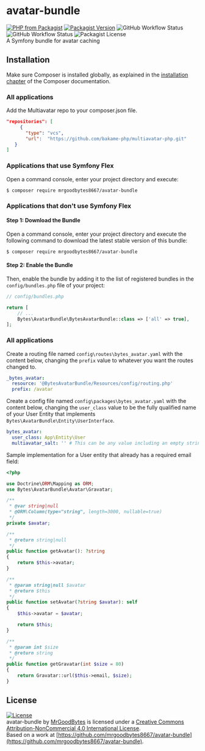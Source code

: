 # avatar-bundle
[![PHP from Packagist](https://img.shields.io/packagist/php-v/mrgoodbytes8667/avatar-bundle?style=flat)](https://packagist.org/packages/mrgoodbytes8667/avatar-bundle)
[![Packagist Version](https://img.shields.io/packagist/v/mrgoodbytes8667/avatar-bundle?style=flat)](https://packagist.org/packages/mrgoodbytes8667/avatar-bundle)
![GitHub Workflow Status](https://img.shields.io/github/workflow/status/mrgoodbytes8667/avatar-bundle/release?style=flat&label=stable)
![GitHub Workflow Status](https://img.shields.io/github/workflow/status/mrgoodbytes8667/avatar-bundle/tests?style=flat)
![Packagist License](https://img.shields.io/packagist/l/mrgoodbytes8667/avatar-bundle?style=flat)    
A Symfony bundle for avatar caching

## Installation

Make sure Composer is installed globally, as explained in the
[installation chapter](https://getcomposer.org/doc/00-intro.md)
of the Composer documentation.

### All applications
Add the Multiavatar repo to your composer.json file.

```json
"repositories": [
     {
       "type": "vcs",
       "url":  "https://github.com/bakame-php/multiavatar-php.git"
   }
]
```

### Applications that use Symfony Flex

Open a command console, enter your project directory and execute:

```console
$ composer require mrgoodbytes8667/avatar-bundle
```

### Applications that don't use Symfony Flex

#### Step 1: Download the Bundle

Open a command console, enter your project directory and execute the
following command to download the latest stable version of this bundle:

```console
$ composer require mrgoodbytes8667/avatar-bundle
```

#### Step 2: Enable the Bundle

Then, enable the bundle by adding it to the list of registered bundles
in the `config/bundles.php` file of your project:

```php
// config/bundles.php

return [
    // ...
    Bytes\AvatarBundle\BytesAvatarBundle::class => ['all' => true],
];
```

### All applications

Create a routing file named `config\routes\bytes_avatar.yaml` with the content below, changing the `prefix` value to whatever you want the routes changed to.

```yaml
_bytes_avatar:
  resource: '@BytesAvatarBundle/Resources/config/routing.php'
  prefix: /avatar
```

Create a config file named `config\packages\bytes_avatar.yaml` with the content below, changing the `user_class` value to be the fully qualified name of your User Entity that implements `Bytes\AvatarBundle\Entity\UserInterface`.

```yaml
bytes_avatar:
  user_class: App\Entity\User
  multiavatar_salt: '' # This can be any value including an empty string
```

Sample implementation for a User entity that already has a required email field:

```php
<?php

use Doctrine\ORM\Mapping as ORM;
use Bytes\AvatarBundle\Avatar\Gravatar;

/**
 * @var string|null
 * @ORM\Column(type="string", length=3000, nullable=true)
 */
private $avatar;

/**
 * @return string|null
 */
public function getAvatar(): ?string
{
    return $this->avatar;
}

/**
 * @param string|null $avatar
 * @return $this
 */
public function setAvatar(?string $avatar): self
{
    $this->avatar = $avatar;

    return $this;
}

/**
 * @param int $size
 * @return string
 */
public function getGravatar(int $size = 80)
{
    return Gravatar::url($this->email, $size);
}
```

## License
[![License](https://i.creativecommons.org/l/by-nc/4.0/88x31.png)]("http://creativecommons.org/licenses/by-nc/4.0/)  
avatar-bundle by [MrGoodBytes](https://www.goodbytes.live) is licensed under a [Creative Commons Attribution-NonCommercial 4.0 International License](http://creativecommons.org/licenses/by-nc/4.0/).  
Based on a work at [https://github.com/mrgoodbytes8667/avatar-bundle](https://github.com/mrgoodbytes8667/avatar-bundle).